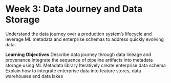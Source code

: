 # Week 3: Data Journey and Data Storage

Understand the data journey over a production system’s lifecycle and leverage ML metadata and enterprise schemas to address quickly evolving data.

**Learning Objectives**
Describe data journey through data lineage and provenance
Integrate the sequence of pipeline artifacts into metadata storage using ML Metadata library
Iteratively create enterprise data schema
Explain how to integrate enterprise data into feature stores, data warehouses and data lakes